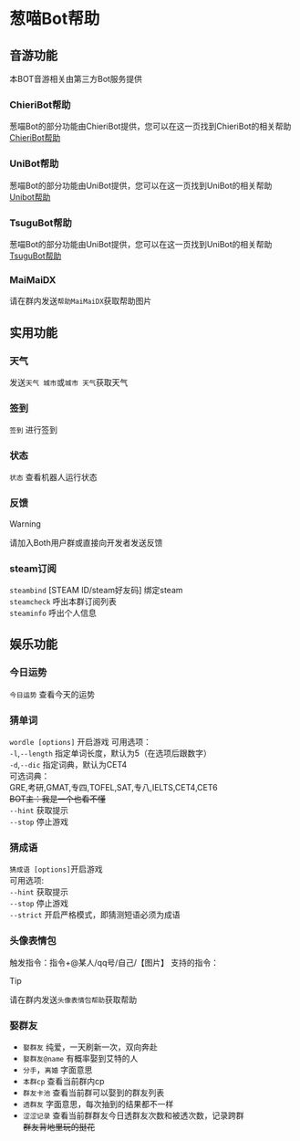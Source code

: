 # 葱喵Bot帮助 <Badge type="tip" text="Latest-躯樹の墓守" />
## 音游功能
本BOT音游相关由第三方Bot服务提供<br />
### ChieriBot帮助
葱喵Bot的部分功能由ChieriBot提供，您可以在这一页找到ChieriBot的相关帮助<br />
[ChieriBot帮助](/thirdparty/Chieri-Bot)

### UniBot帮助
葱喵Bot的部分功能由UniBot提供，您可以在这一页找到UniBot的相关帮助<br />
[Unibot帮助](/thirdparty/Uni-Bot)

### TsuguBot帮助
葱喵Bot的部分功能由UniBot提供，您可以在这一页找到UniBot的相关帮助<br />
[TsuguBot帮助](/thirdparty/Tsugu-Bot)

### MaiMaiDX
请在群内发送`帮助MaiMaiDX`获取帮助图片<br />
## 实用功能
### 天气
发送`天气 城市`或`城市 天气`获取天气
### 签到
`签到` 进行签到<br />
### 状态
`状态` 查看机器人运行状态
### 反馈
> [!WARNING]
> 请加入Both用户群或直接向开发者发送反馈


### steam订阅
`steambind` [STEAM ID/steam好友码] 绑定steam<br />
`steamcheck` 呼出本群订阅列表<br />
`steaminfo` 呼出个人信息

## 娱乐功能
### 今日运势
`今日运势` 查看今天的运势
### 猜单词
`wordle [options]` 开启游戏
可用选项：<br />
`-l`,`--length` 指定单词长度，默认为5（在选项后跟数字）<br />
`-d`,`--dic` 指定词典，默认为CET4<br />
可选词典：<br />
GRE,考研,GMAT,专四,TOFEL,SAT,专八,IELTS,CET4,CET6<br />
~~BOT主：我是一个也看不懂~~<br/>
`--hint` 获取提示<br />
`--stop` 停止游戏<br />
### 猜成语
`猜成语 [options]`开启游戏<br />
可用选项:<br />
`--hint` 获取提示<br />
`--stop` 停止游戏<br />
`--strict` 开启严格模式，即猜测短语必须为成语<br />
### 头像表情包
触发指令：指令+@某人/qq号/自己/【图片】
支持的指令：<br />
> [!TIP]
> 请在群内发送`头像表情包帮助`获取帮助


### 娶群友
- `娶群友` 纯爱，一天刷新一次，双向奔赴<br />
- `娶群友@name` 有概率娶到艾特的人<br />
- `分手`，`离婚` 字面意思<br />
- `本群cp` 查看当前群内cp<br />
- `群友卡池` 查看当前群可以娶到的群友列表<br />
- `透群友` 字面意思，每次抽到的结果都不一样<br />
- `涩涩记录` 查看当前群群友今日透群友次数和被透次数，记录跨群<br />
~~群友背地里玩的挺花~~